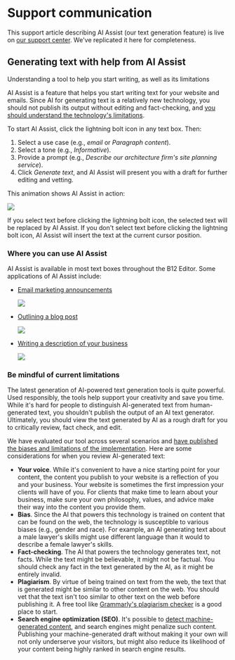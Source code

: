# Support communication
This support article describing AI Assist (our text generation feature) is live on [our support center](https://support.b12.io/en/articles/6992915-generating-text-with-help-from-ai-assist). We've replicated it here for completeness.

## Generating text with help from AI Assist
Understanding a tool to help you start writing, as well as its limitations

AI Assist is a feature that helps you start writing text for your website and emails. Since AI for generating text is a relatively new technology, you should not publish its output without editing and fact-checking, and [you should understand the technology's limitations](#limitations).

To start AI Assist, click the lightning bolt icon in any text box. Then:
1.  Select a use case (e.g., _email_ or _Paragraph content_).
2.  Select a tone (e.g., _Informative_).
3.  Provide a prompt (e.g., _Describe our architecture firm's site planning service_).
4.  Click _Generate text_, and AI Assist will present you with a draft for further editing and vetting.

This animation shows AI Assist in action:

![](https://downloads.intercomcdn.com/i/o/674261735/20318e2e016236ea8abc3ff8/text-generation.gif)

If you select text before clicking the lightning bolt icon, the selected text will be replaced by AI Assist. If you don't select text before clicking the lightning bolt icon, AI Assist will insert the text at the current cursor position.

### Where you can use AI Assist

AI Assist is available in most text boxes throughout the B12 Editor. Some applications of AI Assist include:
*   [Email marketing announcements](https://support.b12.io/en/collections/1711778-email-marketing)

    ![](https://downloads.intercomcdn.com/i/o/681361150/979260cb97be56b0cf47c1b5/image.png)
*   [Outlining a blog post](https://support.b12.io/en/articles/4599815-editing-a-blog-post)

    ![](https://downloads.intercomcdn.com/i/o/681365483/98b459815155fc8b818ac9c2/image.png)
*   [Writing a description of your business](https://support.b12.io/en/articles/5004613-editing-text)

    ![](https://downloads.intercomcdn.com/i/o/681368316/71f3cc546e2b1beccebf50cd/image.png)

### <a name="limitations">Be mindful of current limitations</a>
The latest generation of AI-powered text generation tools is quite powerful. Used responsibly, the tools help support your creativity and save you time. While it's hard for people to distinguish AI-generated text from human-generated text, you shouldn't publish the output of an AI text generator. Ultimately, you should view the text generated by AI as a rough draft for you to critically review, fact check, and edit.

We have evaluated our tool across several scenarios and [have published the biases and limitations of the implementation](https://www.b12.io/how-we-ai/limitations-examples.html). Here are some considerations for when you review AI-generated text:
*   **Your voice**. While it's convenient to have a nice starting point for your content, the content you publish to your website is a reflection of you and your business. Your website is sometimes the first impression your clients will have of you. For clients that make time to learn about your business, make sure your own philosophy, values, and advice make their way into the content you provide them.
*   **Bias**. Since the AI that powers this technology is trained on content that can be found on the web, the technology is susceptible to various biases (e.g., gender and race). For example, an AI generating text about a male lawyer's skills might use different language than it would to describe a female lawyer's skills.
*   **Fact-checking**. The AI that powers the technology generates text, not facts. While the text might be believable, it might not be factual. You should check any fact in the text generated by the AI, as it might be entirely invalid.
*   **Plagiarism**. By virtue of being trained on text from the web, the text that is generated might be similar to other content on the web. You should vet that the text isn't too similar to other text on the web before publishing it. A free tool like [Grammarly's plagiarism checker](https://www.grammarly.com/plagiarism-checker) is a good place to start.
*   **Search engine optimization (SEO)**. It's possible to [detect machine-generated content](https://openai.com/blog/new-ai-classifier-for-indicating-ai-written-text), and search engines might penalize such content. Publishing your machine-generated draft without making it your own will not only underserve your visitors, but might also reduce its likelihood of your content being highly ranked in search engine results.
